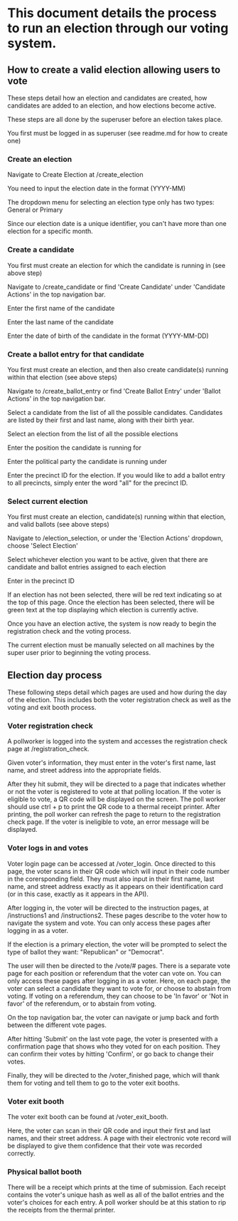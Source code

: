 # This document details the process to run an election through our voting system.

## How to create a valid election allowing users to vote
  
  These steps detail how an election and candidates are created, how candidates are added to an election, and how elections become active.
  
  These steps are all done by the superuser before an election takes place.
  
  You first must be logged in as superuser (see readme.md for how to create one)

### Create an election
  
  Navigate to Create Election at /create_election
  
  You need to input the election date in the format (YYYY-MM)
  
  The dropdown menu for selecting an election type only has two types: General or Primary
  
  Since our election date is a unique identifier, you can't have more than one election for a specific month. 
  
### Create a candidate
  You first must create an election for which the candidate is running in (see above step)
  
  Navigate to /create_candidate or find 'Create Candidate' under 'Candidate Actions' in the top navigation bar.
  
  Enter the first name of the candidate
  
  Enter the last name of the candidate
  
  Enter the date of birth of the candidate in the format (YYYY-MM-DD)
        
### Create a ballot entry for that candidate
  You first must create an election, and then also create candidate(s) running within that election (see above steps)
  
  Navigate to /create_ballot_entry or find 'Create Ballot Entry' under 'Ballot Actions' in the top navigation bar.
  
  Select a candidate from the list of all the possible candidates. Candidates are listed by their first and last name, along with their birth year.
  
  Select an election from the list of all the possible elections
  
  Enter the position the candidate is running for
  
  Enter the political party the candidate is running under
  
  Enter the precinct ID for the election. If you would like to add a ballot entry to all precincts, simply enter the word "all" for the  precinct ID.

### Select current election
  You first must create an election, candidate(s) running within that election, and valid ballots (see above steps)
  
  Navigate to /election_selection, or under the 'Election Actions' dropdown, choose 'Select Election'
  
  Select whichever election you want to be active, given that there are candidate and ballot entries assigned to each election
  
  Enter in the precinct ID 
  
  If an election has not been selected, there will be red text indicating so at the top of this page. Once the election has been selected, there will be green text at the top displaying which election is currently active. 
  
  Once you have an election active, the system is now ready to begin the registration check and the voting process.
  
  The current election must be manually selected on all machines by the super user prior to beginning the voting process.
  
  
  
## Election day process

These following steps detail which pages are used and how during the day of the election. This includes both the voter registration check as well as the voting and exit booth process. 

### Voter registration check

A pollworker is logged into the system and accesses the registration check page at /registration_check.

Given voter's information, they must enter in the voter's first name, last name, and street address into the appropriate fields. 

After they hit submit, they will be directed to a page that indicates whether or not the voter is registered to vote at that polling location. If the voter is eligible to vote, a QR code will be displayed on the screen. The poll worker should use ctrl + p to print the QR code to a thermal receipt printer. After printing, the poll worker can refresh the page to return to the registration check page. If the voter is ineligible to vote, an error message will be displayed.

### Voter logs in and votes

Voter login page can be accessed at /voter_login. Once directed to this page, the voter scans in their QR code which will input in their code number in the corersponding field. They must also input in their first name, last name, and street address exactly as it appears on their identification card (or in this case, exactly as it appears in the API). 

After logging in, the voter will be directed to the instruction pages, at /instructions1 and /instructions2. These pages describe to the voter how to navigate the system and vote. You can only access these pages after logging in as a voter.

If the election is a primary election, the voter will be prompted to select the type of ballot they want: "Republican" or "Democrat".

The user will then be directed to the /vote/# pages. There is a separate vote page for each position or referendum that the voter can vote on. You can only access these pages after logging in as a voter. Here, on each page, the voter can select a candidate they want to vote for, or choose to abstain from voting. If voting on a referendum, they can choose to be 'In favor' or 'Not in favor' of the referendum, or to abstain from voting. 

On the top navigation bar, the voter can navigate or jump back and forth between the different vote pages. 

After hitting 'Submit' on the last vote page, the voter is presented with a confirmation page that shows who they voted for on each position. They can confirm their votes by hitting 'Confirm', or go back to change their votes. 

Finally, they will be directed to the /voter_finished page, which will thank them for voting and tell them to go to the voter exit booths. 

### Voter exit booth

The voter exit booth can be found at /voter_exit_booth. 

Here, the voter can scan in their QR code and input their first and last names, and their street address. A page with their electronic vote record will be displayed to give them confidence that their vote was recorded correctly.

### Physical ballot booth

There will be a receipt which prints at the time of submission. Each receipt contains the voter's unique hash as well as all of the ballot entries and the voter's choices for each entry. A poll worker should be at this station to rip the receipts from the thermal printer. 
